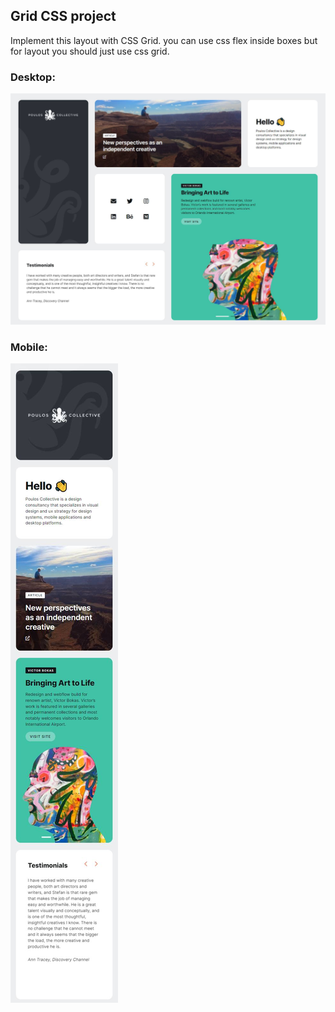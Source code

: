 ## Grid CSS project

Implement this layout with CSS Grid. you can use css flex inside boxes but for layout you should just use css grid.

### Desktop:

![Desktop view grid](./img/desktop.jpg "Desktop")

### Mobile:

![Mobile view grid](./img/mobile.jpg "Mobile")
